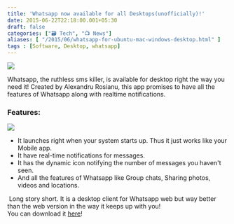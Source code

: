 ```yaml
---
title: 'Whatsapp now available for all Desktops(unofficially)!'
date: 2015-06-22T22:18:00.001+05:30
draft: false
categories: ["🗃️ Tech", "📺 News"]
aliases: [ "/2015/06/whatsapp-for-ubuntu-mac-windows-desktop.html" ]
tags : [Software, Desktop, whatsapp]
---
```


  

[![](https://1.bp.blogspot.com/-8mIny7aucDo/VYg7nIG3RDI/AAAAAAAACxE/mJnSBlexgtA/s640/platforms.jpg)](https://1.bp.blogspot.com/-8mIny7aucDo/VYg7nIG3RDI/AAAAAAAACxE/mJnSBlexgtA/s1600/platforms.jpg)

Whatsapp, the ruthless sms killer, is available for desktop right the way you need it! Created by Alexandru Rosianu, this app promises to have all the features of Whatsapp along with realtime notifications.

### Features:

[![](https://4.bp.blogspot.com/-b3Qr7LLRS7s/VYg7bpIqPMI/AAAAAAAACw8/1L89aLCuzY4/s400/native%2Bnotifications.png)](https://4.bp.blogspot.com/-b3Qr7LLRS7s/VYg7bpIqPMI/AAAAAAAACw8/1L89aLCuzY4/s1600/native%2Bnotifications.png)

*   It launches right when your system starts up. Thus it just works like your Mobile app.
*   It have real-time notifications for messages.
*   It has the dynamic icon notifying the number of messages you haven't seen.
*   And all the features of Whatsapp like Group chats, Sharing photos, videos and locations.

 Long story short. It is a desktop client for Whatsapp web but way better than the web version in the way it keeps up with you!  
You can download it [here](https://whatsapp-desktop.com/)!
